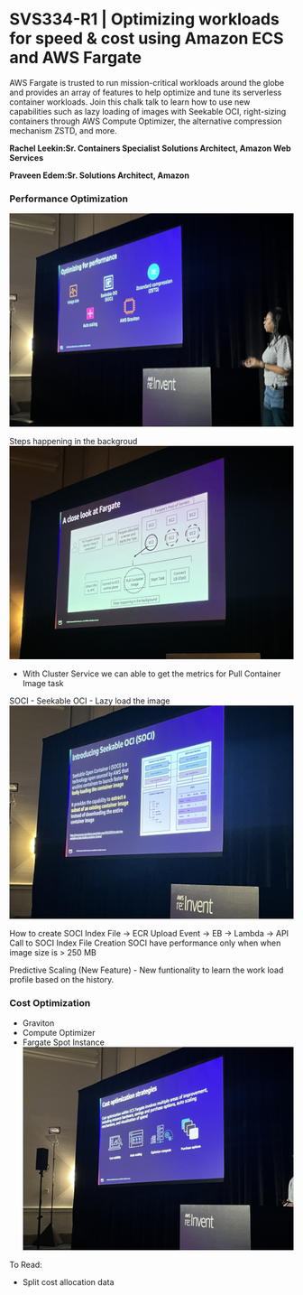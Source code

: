 # SVS334-R1 | Optimizing workloads for speed & cost using Amazon ECS and AWS Fargate

AWS Fargate is trusted to run mission-critical workloads around the globe and provides an array of features to help optimize and tune its serverless container workloads. Join this chalk talk to learn how to use new capabilities such as lazy loading of images with Seekable OCI, right-sizing containers through AWS Compute Optimizer, the alternative compression mechanism ZSTD, and more.

**Rachel Leekin:Sr. Containers Specialist Solutions Architect, Amazon Web Services**

**Praveen Edem:Sr. Solutions Architect, Amazon**

### Performance Optimization
![alt text](IMG_3076.JPEG)

Steps happening in the backgroud
![alt text](IMG_3075.JPEG)

 - With Cluster Service we can able to get the metrics for Pull Container Image task

 SOCI - Seekable OCI - Lazy load the image ![alt text](IMG_3077.JPEG)

 How to create SOCI Index File -> ECR Upload Event -> EB -> Lambda -> API Call to SOCI Index File Creation
 SOCI have performance only when when image size is > 250 MB

 Predictive Scaling (New Feature) - New funtionality to learn the work load profile based on the history. 

 ### Cost Optimization
 - Graviton
 - Compute Optimizer
 - Fargate Spot Instance
 ![alt text](IMG_3078.JPEG)

To Read:
 - Split cost allocation data
